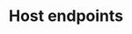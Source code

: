 ---
title: Host endpoints
show_read_time: false
show_toc: false
canonical_url: 'https://docs.projectcalico.org/v3.8/security/host-endpoints/index'
---